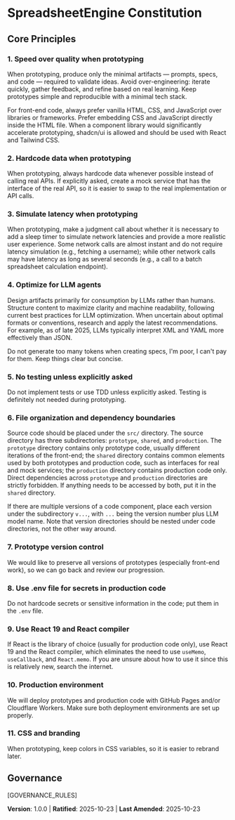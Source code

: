 # SpreadsheetEngine Constitution

## Core Principles

### 1. Speed over quality when prototyping

When prototyping, produce only the minimal artifacts — prompts, specs, and code — required to validate ideas. Avoid over-engineering: iterate quickly, gather feedback, and refine based on real learning. Keep prototypes simple and reproducible with a minimal tech stack.

For front-end code, always prefer vanilla HTML, CSS, and JavaScript over libraries or frameworks. Prefer embedding CSS and JavaScript directly inside the HTML file. When a component library would significantly accelerate prototyping, shadcn/ui is allowed and should be used with React and Tailwind CSS.

### 2. Hardcode data when prototyping

When prototyping, always hardcode data whenever possible instead of calling real APIs. If explicitly asked, create a mock service that has the interface of the real API, so it is easier to swap to the real implementation or API calls.

### 3. Simulate latency when prototyping

When prototyping, make a judgment call about whether it is necessary to add a sleep timer to simulate network latencies and provide a more realistic user experience. Some network calls are almost instant and do not require latency simulation (e.g., fetching a username); while other network calls may have latency as long as several seconds (e.g., a call to a batch spreadsheet calculation endpoint).

### 4. Optimize for LLM agents

Design artifacts primarily for consumption by LLMs rather than humans. Structure content to maximize clarity and machine readability, following current best practices for LLM optimization. When uncertain about optimal formats or conventions, research and apply the latest recommendations. For example, as of late 2025, LLMs typically interpret XML and YAML more effectively than JSON.

Do not generate too many tokens when creating specs, I'm poor, I can't pay for them. Keep things clear but concise.

### 5. No testing unless explicitly asked

Do not implement tests or use TDD unless explicitly asked. Testing is definitely not needed during prototyping.

### 6. File organization and dependency boundaries

Source code should be placed under the `src/` directory. The source directory has three subdirectories: `prototype`, `shared`, and `production`. The `prototype` directory contains only prototype code, usually different iterations of the front-end; the `shared` directory contains common elements used by both prototypes and production code, such as interfaces for real and mock services; the `production` directory contains production code only. Direct dependencies across `prototype` and `production` directories are strictly forbidden. If anything needs to be accessed by both, put it in the `shared` directory.

If there are multiple versions of a code component, place each version under the subdirectory `v...`, with `...` being the version number plus LLM model name. Note that version directories should be nested under code directories, not the other way around.

### 7. Prototype version control

We would like to preserve all versions of prototypes (especially front-end work), so we can go back and review our progression.

### 8. Use .env file for secrets in production code

Do not hardcode secrets or sensitive information in the code; put them in the `.env` file.

### 9. Use React 19 and React compiler

If React is the library of choice (usually for production code only), use React 19 and the React compiler, which eliminates the need to use `useMemo`, `useCallback`, and `React.memo`. If you are unsure about how to use it since this is relatively new, search the internet.

### 10. Production environment

We will deploy prototypes and production code with GitHub Pages and/or Cloudflare Workers. Make sure both deployment environments are set up properly.

### 11. CSS and branding

When prototyping, keep colors in CSS variables, so it is easier to rebrand later.

## Governance

<!-- Example: Constitution supersedes all other practices; Amendments require documentation, approval, migration plan -->

[GOVERNANCE_RULES]

<!-- Example: All PRs/reviews must verify compliance; Complexity must be justified; Use [GUIDANCE_FILE] for runtime development guidance -->

**Version**: 1.0.0 | **Ratified**: 2025-10-23 | **Last Amended**: 2025-10-23
